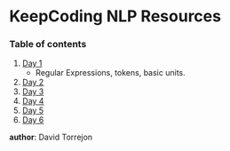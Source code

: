 # KeepCoding NLP Resources

### Table of contents 

1. [Day 1](Basics)
    * Regular Expressions, tokens, basic units.
2. [Day 2](common_problems)
3. [Day 3](unsupervised_learning)
4. [Day 4](embeddings)
5. [Day 5](revisited_problems)
6. [Day 6](day_6)


**author**: David Torrejon
